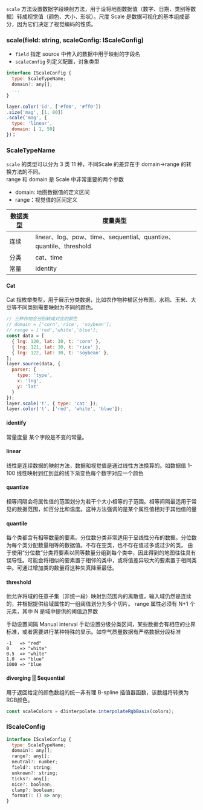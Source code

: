 


`scale` 方法设置数据字段映射方法，用于设将地图数据值（数字、日期、类别等数据）转成视觉值（颜色、大小、形状）。尺度 Scale 是数据可视化的基本组成部分，因为它们决定了视觉编码的性质。   


### scale(field: string, scaleConfig: IScaleConfig)

- `field` 指定 source 中传入的数据中用于映射的字段名
- `scaleConfig` 列定义配置，对象类型

```javascript
interface IScaleConfig {
  type: ScaleTypeName;
  domain?: any[];
  ...
}

layer.color('id', ['#f00', '#ff0'])
.size('mag', [1, 80])
.scale('mag', {
  type: 'linear',
  domain: [ 1, 50]
})；
```

### ScaleTypeName
`scale` 的类型可以分为 3 类 11 种，不同Scale 的差异在于 domain->range 的转换方法的不同。    
range 和 domain 是 Scale 中非常重要的两个参数

- domain: 地图数据值的定义区间
- range：视觉值的区间定义

|  数据类型   | 度量类型  |
|  --------  | ------- |
| 连续        | linear、log、pow、time、sequential、quantize、quantile、threshold |
| 分类        | cat、time |
| 常量        | identity  |


#### Cat

Cat 指枚举类型，用于展示分类数据，比如农作物种植区分布图，水稻、玉米、大豆等不同类别需要映射为不同的颜色。

```js
// 三种作物会分别转成对应的颜色
// domain = ['corn','rice', 'soybean'];
// range = ['red','white','blue'];
const data = [
  { lng: 120, lat: 30, t: 'corn' },
  { lng: 121, lat: 30, t: 'rice' },
  { lng: 122, lat: 30, t: 'soybean' },
];
layer.source(data, {
  parser: {
    type: 'type',
    x: 'lng',
    y: 'lat'
  }
});
layer.scale('t', { type: 'cat' });
layer.color('t', ['red', 'white', 'blue']);

```


#### identify

常量度量 某个字段是不变的常量。

#### linear

线性是连续数据的映射方法，数据和视觉值是通过线性方法换算的。如数据值 1-100 线性映射到红到蓝的线下渐变色每个数字对应一个颜色

#### quantize 

相等间隔会将属性值的范围划分为若干个大小相等的子范围。相等间隔最适用于常见的数据范围，如百分比和温度。这种方法强调的是某个属性值相对于其他值的量

#### quantile

每个类都含有相等数量的要素。分位数分类非常适用于呈线性分布的数据。分位数为每个类分配数量相等的数据值。不存在空类，也不存在值过多或过少的类。
由于使用“分位数”分类将要素以同等数量分组到每个类中，因此得到的地图往往具有误导性。可能会将相似的要素置于相邻的类中，或将值差异较大的要素置于相同类中。可通过增加类的数量将这种失真降至最低。

#### threshold 

他允许将域的任意子集（非统一段）映射到范围内的离散值。输入域仍然是连续的，并根据提供给域属性的一组阈值划分为多个切片。 range 属性必须有 N+1 个元素，其中 N 是域中提供的阈值边界数

手动设置间隔 Manual interval 手动设置分级分类区间，某些数据会有相应的业界标准，或者需要进行某种特殊的显示。如空气质量数据有严格数据分段标准

```
-1   => "red"
0    => "white"
0.5  => "white"
1.0  => "blue"
1000 => "blue

```
#### diverging || Sequential
用于返回给定的颜色数组的统一非有理 B-spline 插值器函数，该数组将转换为RGB颜色。

```js
const scaleColors = d3interpolate.interpolateRgbBasis(colors);
```

### IScaleConfig

```js
interface IScaleConfig {
  type: ScaleTypeName;
  domain?: any[];
  range?: any[];
  neutral?: number;
  field?: string;
  unknown?: string;
  ticks?: any[];
  nice?: boolean;
  clamp?: boolean;
  format?: () => any;
}
```

